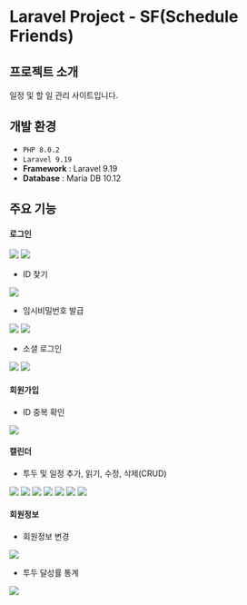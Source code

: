 # Laravel Project - SF(Schedule Friends)

## 프로젝트 소개
일정 및 할 일 관리 사이트입니다.

## 개발 환경
+ `PHP 8.0.2`
+ `Laravel 9.19`
+ **Framework** : Laravel 9.19
+ **Database** : Maria DB 10.12

## 주요 기능
#### 로그인
<img src='./public/image/index.jpg'>
<img src='./public/image/sf_login.jpg'>

+ ID 찾기
<img src='./public/image/find_id.jpg'>

+ 임시비밀번호 발급
<img src='./public/image/find_pswd.jpg'>
<img src='./public/image/temporary_pswd_mail.jpg'>

+ 소셜 로그인
<img src='./public/image/gogle_login.jpg'>
<img src='./public/image/naver_login.jpg'>

#### 회원가입
+ ID 중복 확인
<img src='./public/image/id_dup_confirm.jpg'>

#### 캘린더
+ 투두 및 일정 추가, 읽기, 수정, 삭제(CRUD)
<img src='./public/image/calendar.jpg'>
<img src='./public/image/date_choice.jpg'>
<img src='./public/image/add_schedule.jpg'>
<img src='./public/image/add_to-do.jpg'>
<img src='./public/image/date_move.jpg'>
<img src='./public/image/update.jpg'>
<img src='./public/image/remove.jpg'>

#### 회원정보
+ 회원정보 변경
<img src='./public/image/user_update.jpg'>

+ 투두 달성률 통계
<img src='./public/image/achievement_rate.jpg'>
